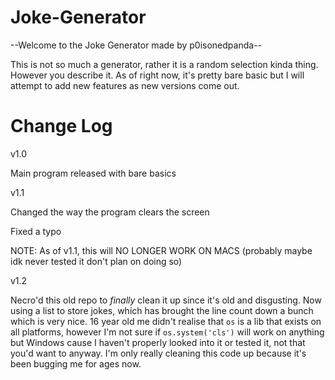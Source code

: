 Joke-Generator
==============

--Welcome to the Joke Generator made by p0isonedpanda--

This is not so much a generator, rather it is a random selection kinda thing. However you describe it.
As of right now, it's pretty bare basic but I will attempt to add new features as new versions come out.

Change Log
==============

v1.0

Main program released with bare basics

v1.1

Changed the way the program clears the screen

Fixed a typo

NOTE: As of v1.1, this will NO LONGER WORK ON MACS (probably maybe idk never tested it don't plan on doing so)

v1.2

Necro'd this old repo to *finally* clean it up since it's old and disgusting. Now using a list to store jokes, which has brought the line count down a bunch which is very nice. 16 year old me didn't realise that `os` is a lib that exists on all platforms, however I'm not sure if `os.system('cls')` will work on anything but Windows cause I haven't properly looked into it or tested it, not that you'd want to anyway. I'm only really cleaning this code up because it's been bugging me for ages now.
